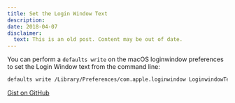 ```yaml
---
title: Set the Login Window Text
description:
date: 2018-04-07
disclaimer:
  text: This is an old post. Content may be out of date.
---
```


You can perform a `defaults write` on the macOS loginwindow preferences to set the Login Window text from the command line:

```bash
defaults write /Library/Preferences/com.apple.loginwindow LoginwindowText "Property of John Doe - (555) 555-5555"
```

[Gist on GitHub](https://gist.github.com/lucascantor/322c7507a23b4f2a423c281519e30342)
